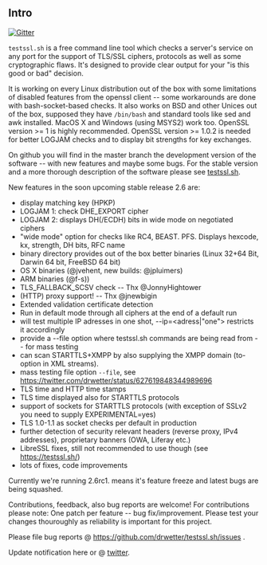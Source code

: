 
## Intro

[![Gitter](https://badges.gitter.im/Join%20Chat.svg)](https://gitter.im/drwetter/testssl.sh?utm_source=badge&utm_medium=badge&utm_campaign=pr-badge&utm_content=badge)

`testssl.sh` is a free command line tool which checks a server's service on any port for the support of TLS/SSL ciphers, protocols as well as some cryptographic flaws. It's designed to provide clear output for your "is this good or bad" decision.

It is working on every Linux distribution out of the box with some limitations of disabled features from the openssl client -- some workarounds are done with bash-socket-based checks. It also works on BSD and other Unices out of the box, supposed they have `/bin/bash` and standard tools like sed and awk installed. MacOS X and Windows (using MSYS2) work too. OpenSSL version >= 1 is highly recommended.  OpenSSL version >= 1.0.2 is needed for better LOGJAM checks and to display bit strengths for key exchanges.

On github you will find in the master branch the development version of the software -- with new features and maybe some bugs. For the stable version and a more thorough description of the software please see [testssl.sh](https://testssl.sh/ "Go to the site with the stable version and more documentation"). 

New features in the soon upcoming stable release 2.6 are: 

* display matching key (HPKP)
* LOGJAM 1: check DHE_EXPORT cipher 
* LOGJAM 2: displays DH(/ECDH) bits in wide mode on negotiated ciphers
* "wide mode" option for checks like RC4, BEAST. PFS. Displays hexcode, kx, strength, DH bits, RFC name
* binary directory provides out of the box better binaries (Linux 32+64 Bit, Darwin 64 bit, FreeBSD 64 bit)
* OS X binaries (@jvehent, new builds: @jpluimers)
* ARM binaries (@f-s))
* TLS_FALLBACK_SCSV check -- Thx @JonnyHightower
* (HTTP) proxy support! -- Thx @jnewbigin
* Extended validation certificate detection
* Run in default mode through all ciphers at the end of a default run
* will test multiple IP adresses in one shot, --ip=<adress|"one"> restricts it accordingly
* provide a --file option where testssl.sh commands are being read from -- for mass testing
* can scan STARTTLS+XMPP by also supplying the XMPP domain (to-option in XML streams).
* mass testing file option ``--file``, see https://twitter.com/drwetter/status/627619848344989696
* TLS time and HTTP time stamps
* TLS time displayed also for STARTTLS protocols
* support of sockets for STARTTLS protocols (with exception of SSLv2 you need to supply EXPERIMENTAL=yes)
* TLS 1.0-1.1 as socket checks per default in production
* further detection of security relevant headers (reverse proxy, IPv4 addresses), proprietary banners (OWA, Liferay etc.)
* LibreSSL fixes, still not recommended to use though (see https://testssl.sh/) 
* lots of fixes, code improvements

Currently we're running 2.6rc1. means it's feature freeze and latest bugs are being squashed.


Contributions, feedback, also bug reports are welcome! For contributions please note: One patch per feature -- bug fix/improvement. Please test your changes thouroughly as reliability is important for this project. 

Please file bug reports @ https://github.com/drwetter/testssl.sh/issues .

Update notification here or @ [twitter](https://twitter.com/drwetter). 


